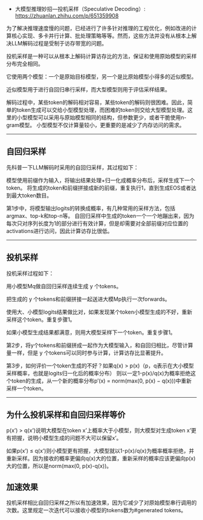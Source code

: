 



- 大模型推理妙招—投机采样（Speculative Decoding）: https://zhuanlan.zhihu.com/p/651359908

为了解决推理速度慢的问题，已经进行了许多针对推理的工程优化，例如改进的计算核心实现、多卡并行计算、批处理策略等等。然而，这些方法并没有从根本上解决LLM解码过程是受制于访存带宽的问题。


投机采样是一种可以从根本上解码计算访存比的方法，保证和使用原始模型的采样分布完全相同。

它使用两个模型：一个是原始目标模型，另一个是比原始模型小得多的近似模型。

近似模型用于进行自回归串行采样，而大型模型则用于评估采样结果。

解码过程中，某些token的解码相对容易，某些token的解码则很困难。因此，简单的token生成可以交给小型模型处理，而困难的token则交给大型模型处理。这里的小型模型可以采用与原始模型相同的结构，但参数更少，或者干脆使用n-gram模型。
小型模型不仅计算量较小，更重要的是减少了内存访问的需求。




---

## 自回归采样

先科普一下LLM解码时采用的自回归采样，其过程如下：

模型使用前缀作为输入，将输出结果处理+归一化成概率分布后，采样生成下一个token。
将生成的token和前缀拼接成新的前缀，重复执行1，直到生成EOS或者达到最大token数目。


第1步中，将模型输出logits的转换成概率，有几种常用的采样方法，包括argmax、top-k和top-n等。
自回归采样中生成的token一个一个地蹦出来，因为每次只对序列长度为1的部分进行有效计算，但是却需要对全部前缀对应位置的activations进行访问，因此计算访存比很低。


---

## 投机采样


投机采样过程如下：

用小模型Mq做自回归采样连续生成 y 个tokens。

把生成的 y 个tokens和前缀拼接一起送进大模Mp执行一次forwards。

使用大、小模型logits结果做比对，如果发现某个token小模型生成的不好，重新采样这个token。重复步骤1。

如果小模型生成结果都满意，则用大模型采样下一个token。重复步骤1。


第2步，将y个tokens和前缀拼成一起作为大模型输入，和自回归相比，尽管计算量一样，但是 y 个tokens可以同时参与计算，计算访存比显著提升。

第3步，如何评价一个token生成的不好？如果q(x) > p(x)（p，q表示在大小模型采样概率，也就是logits归一化后的概率分布）
则以一定1-p(x)/q(x)为概率拒绝这个token的生成，从一个新的概率分布p’(x) = norm(max(0, p(x) − q(x)))中重新采样一个token。



---

## 为什么投机采样和自回归采样等价




p(x’) > q(x’)说明大模型在token x’上概率大于小模型，则大模型对生成token x’更有把握，说明小模型生成的问题不大可以保留x’。

如果p(x’) ≤ q(x’)则小模型更有把握，大模型就以1-p(x)/q(x)为概率概率拒绝，并重新采样。因为接收的概率更偏向q(x)大的位置，重新采样的概率应该更偏向p(x)大的位置，所以是norm(max(0, p(x)-q(x))。




## 加速效果
投机采样相比自回归采样之所以有加速效果，因为它减少了对原始模型串行调用的次数。这里规定一次迭代可以接收小模型的tokens数为#generated tokens。








